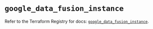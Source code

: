 # `google_data_fusion_instance`

Refer to the Terraform Registry for docs: [`google_data_fusion_instance`](https://registry.terraform.io/providers/hashicorp/google/6.34.0/docs/resources/data_fusion_instance).
